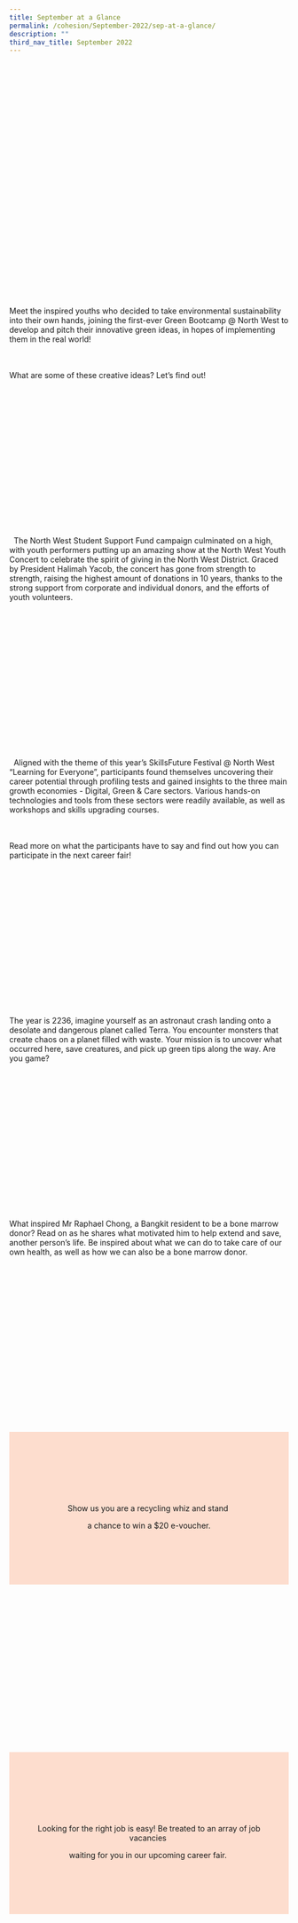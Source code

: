 ```yaml
---
title: September at a Glance
permalink: /cohesion/September-2022/sep-at-a-glance/
description: ""
third_nav_title: September 2022
---
```

&nbsp;

&nbsp;

<style> 

p { 

font-family: 'Lato', sans-serif; 

font-size: 16px; 

line-height: 26px; 

} 

h1, h2, h3, h4, h5, h6, li { 

  font-family: 'Lato', sans-serif; 

} 

.col-1 {width: 8.33%;} 

.col-2 {width: 16.66%;} 

.col-3 {width: 25%;} 

.col-4 {width: 33.33%;} 

.col-5 {width: 41.66%;} 

.col-6 {width: 50%;} 

.col-7 {width: 58.33%;} 

.col-8 {width: 66.66%;} 

.col-9 {width: 75%;} 

.col-10 {width: 83.33%;} 

.col-11 {width: 91.66%;} 

.col-12 {width: 100%;} 

@media only screen and (max-width: 768px) { 

  \[class\*="col-"\] { 

    width: 100%; 

  } 

} 

  </style>&nbsp;

&nbsp;

&nbsp;

<article style="max-width: 650px; width: 100%; margin: auto;">&nbsp;

<div style="width: 100%;">&nbsp;

&nbsp; <img style="width: 100%; max-width: 133px; z-index: 99; position: relative; margin-left: -22px;">&nbsp;

</div>&nbsp;

<div style="width: 100%; max-width: 650px; margin: 20px auto;">&nbsp;

&nbsp; <img style="max-width: 100%;">&nbsp;

</div>&nbsp;

<p style="font-size: 16px;">&nbsp;

&nbsp;&nbsp;&nbsp; <img align="right" style="width: 100%; max-width: 124px; padding: 0px 20px; margin-top: -20px;">&nbsp;

Meet the inspired youths who decided to take environmental sustainability into their own hands, joining the first-ever Green Bootcamp @ North West to develop and pitch their innovative green ideas, in hopes of implementing them in the real world!<br><br>&nbsp;

What are some of these creative ideas? Let’s find out!&nbsp;&nbsp;&nbsp;

</p>&nbsp;

<p>&nbsp;

&nbsp; <a href="https://northwest.cdc.gov.sg/cohesion/September-2022/green-bootcamp-north-west/"><img style="max-width: 100%;"></a>&nbsp;

</p>&nbsp;

<div style="width: 100%; max-width: 650px; margin: 20px auto;">&nbsp;

&nbsp; <img style="max-width: 100%;">&nbsp;

</div>&nbsp;

<p style="font-size: 16px; padding: 0px 25px;">&nbsp;

&nbsp; The North West Student Support Fund campaign culminated on a high, with youth performers putting up an amazing show at the North West Youth Concert to celebrate the spirit of giving in the North West District. Graced by President Halimah Yacob, the concert has gone from strength to strength, raising the highest amount of donations in 10 years, thanks to the strong support from corporate and individual donors, and the efforts of youth volunteers.&nbsp;

</p>&nbsp;

<p>&nbsp;

&nbsp; <a href="https://northwest.cdc.gov.sg/cohesion/September-2022/north-west-youth-concert/"><img style="max-width: 100%;"></a>&nbsp;

</p>&nbsp;

<div style="width: 100%; max-width: 650px; margin: 20px auto;">&nbsp;

&nbsp; <img style="max-width: 100%;">&nbsp;

</div>&nbsp;

<p style="font-size: 16px; padding: 0px 25px;">&nbsp;

&nbsp; Aligned with the theme of this year’s SkillsFuture Festival @ North West “Learning for Everyone”, participants found themselves uncovering their career potential through profiling tests and gained insights to the three main growth economies - Digital, Green &amp; Care sectors. Various hands-on technologies and tools from these sectors were readily available, as well as workshops and skills upgrading courses. <br><br>&nbsp;

Read more on what the participants have to say and find out how you can participate in the next career fair!&nbsp;&nbsp;&nbsp;

</p>&nbsp;

<p>&nbsp;

&nbsp; <a href="https://northwest.cdc.gov.sg/cohesion/September-2022/sff-north-west/"><img style="max-width: 100%;"></a>&nbsp;

</p>&nbsp;

<div style="width: 100%; max-width: 650px; margin: 20px auto;">&nbsp;

&nbsp; <img style="max-width: 100%;">&nbsp;

</div>&nbsp;

<p style="font-size: 16px; padding: 0px 25px;">&nbsp;

The year is 2236, imagine yourself as an astronaut crash landing onto a desolate and dangerous planet called Terra. You encounter monsters that create chaos on a planet filled with waste. Your mission is to uncover what occurred here, save creatures, and pick up green tips along the way. Are you game?&nbsp;&nbsp;

</p>&nbsp;

<p>&nbsp;

&nbsp; <a href="https://northwest.cdc.gov.sg/cohesion/September-2022/terra-2236/"><img style="max-width: 100%;"></a>&nbsp;

</p>&nbsp;

<div style="width: 100%; max-width: 650px; margin: 20px auto;">&nbsp;

&nbsp; <img style="max-width: 100%;">&nbsp;

</div>&nbsp;

<p style="font-size: 16px; padding: 0px 25px;">&nbsp;

What inspired Mr Raphael Chong, a Bangkit resident to be a bone marrow donor? Read on as he shares what motivated him to help extend and save, another person’s life. Be inspired about what we can do to take care of our own health, as well as how we can also be a bone marrow donor.&nbsp;&nbsp;

</p>&nbsp;

<p>&nbsp;

&nbsp; <a href="https://northwest.cdc.gov.sg/cohesion/September-2022/bone-marrow/"><img style="max-width: 100%;"></a>&nbsp;

</p>&nbsp;

<div style="width: 100%; max-width: 600px; margin: 0px auto;">&nbsp;

&nbsp; <img width="100%">&nbsp;

</div>&nbsp;

<div style="width: 100%; max-width: 600px; margin: 0px auto; text-align: center;">&nbsp;

&nbsp; <img style="max-width: 100%;">&nbsp;

</div>&nbsp;

<div style="max-width: 600px; margin: 0px auto;">&nbsp;

<div style="width: 100%; background: #fdddce; padding: 0px 0px;">&nbsp;

&nbsp; <div style="padding: 5px 20%; text-align: center;">&nbsp;

&nbsp; <p>Show us you are a recycling whiz and stand&nbsp;

a chance to win a&nbsp;$20&nbsp;e-voucher. </p>&nbsp;

&nbsp; </div>&nbsp;

</div>&nbsp;

</div>&nbsp;

<div style="width: 100%; max-width: 600px; margin: 0px auto; text-align: center;">&nbsp;

&nbsp; <a target="\_new" href="https://www.facebook.com/nwcdc/posts/pfbid02cWAZ1D5HccLSXxL8DFJ5VLiUkwvsCRy273S5KwLZe72pXjk9rrcS4QeXgUe26o3ml?\_\_cft\_\_\[0\]=AZXrMJlqJyOOFMtwraB7Gr\_Da5gQzA1k\_YxK98YQJeQn3pHUKgDh0xYoeQCsceNbJOQafJ36AE6jKzrN-YNAdedhendKUHkSuxPPA1TKte30vfLMmczHBUVtQUB\_Ql4j9epKBzV\_-XPxjSAqaI1zfsli&amp;\_\_tn\_\_=%2CO%2CP-R"><img style="max-width: 100%;"></a>&nbsp;

</div>&nbsp;

<div style="width: 100%; max-width: 600px; margin: 0px auto; text-align: center;">&nbsp;

&nbsp; <img style="max-width: 100%;">&nbsp;

</div>&nbsp;

<div style="width: 100%; max-width: 600px; margin: 0px auto;">&nbsp;

&nbsp; <img style="max-width: 100%;">&nbsp;

</div>&nbsp;

<div style="max-width: 600px; margin: 0px auto;">&nbsp;

<div style="width: 100%; background: #fdddce; padding: 0px 0px;">&nbsp;

&nbsp; <div style="padding: 5px 40px; text-align: center;">&nbsp;

&nbsp; <p>Looking for the right job is easy! Be treated to an array of job vacancies&nbsp;

waiting for you in our upcoming career fair.&nbsp; </p>&nbsp;

&nbsp; </div>&nbsp;

</div>&nbsp;

</div>&nbsp;

<div style="width: 100%; max-width: 600px; margin: 0px auto;">&nbsp;

&nbsp; <a target="\_new"><img style="max-width: 100%;"></a>&nbsp;

</div>&nbsp;

<div style="width: 100%; max-width: 600px; margin: 0px auto;">&nbsp;

&nbsp; <img style="max-width: 100%;">&nbsp;

</div>&nbsp;

<div style="width: 100%; max-width: 650px; margin: 0px auto;">&nbsp;

&nbsp; <a target="\_new"><img width="100%"></a>&nbsp;

</div>&nbsp;

<div style="width: 100%; max-width: 650px; margin: 0px auto;">&nbsp;

&nbsp; <img width="100%">&nbsp;

</div>&nbsp;

<div style="width: 100%; max-width: 650px; margin: 0px auto; text-align: center;">&nbsp;

&nbsp; <img style="max-width: 205px;">&nbsp;

&nbsp; <a target="\_new"><img style="max-width: 47px;"></a>&nbsp;

&nbsp; <a target="\_new"><img style="max-width: 49px;"></a>&nbsp;

&nbsp; <a target="\_new"><img style="max-width: 46px;"></a>&nbsp;

&nbsp; <a target="\_new"><img style="max-width: 53px;"></a>&nbsp;

</div>&nbsp;

<div style="width: 100%; max-width: 650px; margin: 20px auto; text-align: center;">&nbsp;

&nbsp; <a target="\_new"><img style="max-width: 378px;" width="100%"></a>&nbsp;

</div>&nbsp;

<div style="padding: 40px 20px; text-align: center;">&nbsp;

<h2>Our Team</h2>&nbsp;

<p style="font-size: 14px;">Adviser: Mayor Alex Yam</p>&nbsp;

<p style="font-size: 14px;">Editorial Team: Michael Lau, Sim Chuan San, Steve Luo, Eric Liu, Melvin Tai, Charlene Koh</p>&nbsp;

<p style="font-size: 14px;">Please send feedback, suggestions and comments to <a style="color: #000000; text-decoration: underline;" target="\_new">northwest\_cdc@pa.gov.sg</a></p>&nbsp;

<p style="font-size: 14px;">Some articles in Cohesion are contributed by volunteers and are not necessarily opinions/comments by North West CDC.</p>&nbsp;

<p style="font-size: 14px;">Reproduction in whole or in part is prohibited without prior permission from North West CDC.</p>&nbsp;

</div>&nbsp;

<br>&nbsp;

<br>&nbsp;

</article>&nbsp;

&nbsp;

